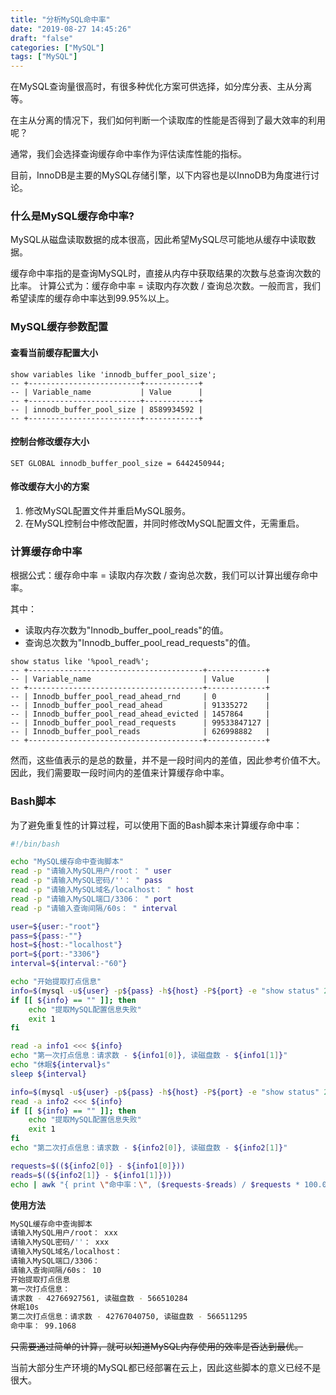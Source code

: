 ```yaml
---
title: "分析MySQL命中率"
date: "2019-08-27 14:45:26"
draft: "false"
categories: ["MySQL"]
tags: ["MySQL"]
---
```


在MySQL查询量很高时，有很多种优化方案可供选择，如分库分表、主从分离等。

在主从分离的情况下，我们如何判断一个读取库的性能是否得到了最大效率的利用呢？

通常，我们会选择查询缓存命中率作为评估读库性能的指标。

目前，InnoDB是主要的MySQL存储引擎，以下内容也是以InnoDB为角度进行讨论。

### 什么是MySQL缓存命中率?

MySQL从磁盘读取数据的成本很高，因此希望MySQL尽可能地从缓存中读取数据。

缓存命中率指的是查询MySQL时，直接从内存中获取结果的次数与总查询次数的比率。
计算公式为：缓存命中率 = 读取内存次数 / 查询总次数。一般而言，我们希望读库的缓存命中率达到99.95%以上。

### MySQL缓存参数配置

#### 查看当前缓存配置大小

```mysql
show variables like 'innodb_buffer_pool_size';
-- +-------------------------+------------+
-- | Variable_name           | Value      |
-- +-------------------------+------------+
-- | innodb_buffer_pool_size | 8589934592 |
-- +-------------------------+------------+
```

#### 控制台修改缓存大小

```mysql
SET GLOBAL innodb_buffer_pool_size = 6442450944;
```

#### 修改缓存大小的方案

1. 修改MySQL配置文件并重启MySQL服务。
2. 在MySQL控制台中修改配置，并同时修改MySQL配置文件，无需重启。

### 计算缓存命中率

根据公式：缓存命中率 = 读取内存次数 / 查询总次数，我们可以计算出缓存命中率。

其中：
- 读取内存次数为"Innodb_buffer_pool_reads"的值。
- 查询总次数为"Innodb_buffer_pool_read_requests"的值。

```mysql
show status like '%pool_read%';
-- +---------------------------------------+-------------+
-- | Variable_name                         | Value       |
-- +---------------------------------------+-------------+
-- | Innodb_buffer_pool_read_ahead_rnd     | 0           |
-- | Innodb_buffer_pool_read_ahead         | 91335272    |
-- | Innodb_buffer_pool_read_ahead_evicted | 1457864     |
-- | Innodb_buffer_pool_read_requests      | 99533847127 |
-- | Innodb_buffer_pool_reads              | 626998882   |
-- +---------------------------------------+-------------+
```

然而，这些值表示的是总的数量，并不是一段时间内的差值，因此参考价值不大。
因此，我们需要取一段时间内的差值来计算缓存命中率。

### Bash脚本

为了避免重复性的计算过程，可以使用下面的Bash脚本来计算缓存命中率：

```bash
#!/bin/bash

echo "MySQL缓存命中查询脚本"
read -p "请输入MySQL用户/root： " user
read -p "请输入MySQL密码/''： " pass
read -p "请输入MySQL域名/localhost： " host
read -p "请输入MySQL端口/3306： " port
read -p "请输入查询间隔/60s： " interval

user=${user:-"root"}
pass=${pass:-""}
host=${host:-"localhost"}
port=${port:-"3306"}
interval=${interval:-"60"}

echo "开始提取打点信息"
info=$(mysql -u${user} -p${pass} -h${host} -P${port} -e "show status" 2>/dev/null | egrep 'Innodb_buffer_pool_reads|Innodb_buffer_pool_read_requests' | awk '{print $2}')
if [[ ${info} == "" ]]; then
    echo "提取MySQL配置信息失败"
    exit 1
fi

read -a info1 <<< ${info}
echo "第一次打点信息：请求数 - ${info1[0]}, 读磁盘数 - ${info1[1]}"
echo "休眠${interval}s"
sleep ${interval}

info=$(mysql -u${user} -p${pass} -h${host} -P${port} -e "show status" 2>/dev/null | egrep 'Innodb_buffer_pool_reads|Innodb_buffer_pool_read_requests' | awk '{print $2}')
read -a info2 <<< ${info}
if [[ ${info} == "" ]]; then
    echo "提取MySQL配置信息失败"
    exit 1
fi
echo "第二次打点信息：请求数 - ${info2[0]}, 读磁盘数 - ${info2[1]}"

requests=$((${info2[0]} - ${info1[0]}))
reads=$((${info2[1]} - ${info1[1]}))
echo | awk "{ print \"命中率：\", ($requests-$reads) / $requests * 100.0 }"
```

**使用方法**

```bash
MySQL缓存命中查询脚本
请输入MySQL用户/root： xxx
请输入MySQL密码/''： xxx
请输入MySQL域名/localhost： 
请输入MySQL端口/3306： 
请输入查询间隔/60s： 10
开始提取打点信息
第一次打点信息：
请求数 - 42766927561, 读磁盘数 - 566510284
休眠10s
第二次打点信息：请求数 - 42767040750, 读磁盘数 - 566511295
命中率： 99.1068
```

~~只需要通过简单的计算，就可以知道MySQL内存使用的效率是否达到最优。~~

当前大部分生产环境的MySQL都已经部署在云上，因此这些脚本的意义已经不是很大。